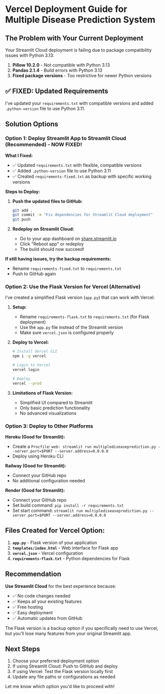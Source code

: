 # Vercel Deployment Guide for Multiple Disease Prediction System

## The Problem with Your Current Deployment
Your Streamlit Cloud deployment is failing due to package compatibility issues with Python 3.13:

1. **Pillow 10.2.0** - Not compatible with Python 3.13
2. **Pandas 2.1.4** - Build errors with Python 3.13  
3. **Fixed package versions** - Too restrictive for newer Python versions

## ✅ FIXED: Updated Requirements
I've updated your `requirements.txt` with compatible versions and added `.python-version` file to use Python 3.11.

## Solution Options

### Option 1: Deploy Streamlit App to Streamlit Cloud (Recommended) - NOW FIXED!

**What I Fixed:**
- ✅ Updated `requirements.txt` with flexible, compatible versions
- ✅ Added `.python-version` file to use Python 3.11 
- ✅ Created `requirements-fixed.txt` as backup with specific working versions

**Steps to Deploy:**
1. **Push the updated files to GitHub:**
   ```bash
   git add .
   git commit -m "Fix dependencies for Streamlit Cloud deployment"
   git push
   ```

2. **Redeploy on Streamlit Cloud:**
   - Go to your app dashboard on [share.streamlit.io](https://share.streamlit.io)
   - Click "Reboot app" or redeploy
   - The build should now succeed!

**If still having issues, try the backup requirements:**
- Rename `requirements-fixed.txt` to `requirements.txt`
- Push to GitHub again

### Option 2: Use the Flask Version for Vercel (Alternative)

I've created a simplified Flask version (`app.py`) that can work with Vercel:

1. **Setup:**
   - Rename `requirements-flask.txt` to `requirements.txt` (for Flask deployment)
   - Use the `app.py` file instead of the Streamlit version
   - Make sure `vercel.json` is configured properly

2. **Deploy to Vercel:**
   ```bash
   # Install Vercel CLI
   npm i -g vercel
   
   # Login to Vercel
   vercel login
   
   # Deploy
   vercel --prod
   ```

3. **Limitations of Flask Version:**
   - Simplified UI compared to Streamlit
   - Only basic prediction functionality
   - No advanced visualizations

### Option 3: Deploy to Other Platforms

**Heroku (Good for Streamlit):**
- Create a `Procfile`: `web: streamlit run multiplediseaseprediction.py --server.port=$PORT --server.address=0.0.0.0`
- Deploy using Heroku CLI

**Railway (Good for Streamlit):**
- Connect your GitHub repo
- No additional configuration needed

**Render (Good for Streamlit):**
- Connect your GitHub repo
- Set build command: `pip install -r requirements.txt`
- Set start command: `streamlit run multiplediseaseprediction.py --server.port=$PORT --server.address=0.0.0.0`

## Files Created for Vercel Option:

1. **`app.py`** - Flask version of your application
2. **`templates/index.html`** - Web interface for Flask app
3. **`vercel.json`** - Vercel configuration
4. **`requirements-flask.txt`** - Python dependencies for Flask

## Recommendation

**Use Streamlit Cloud** for the best experience because:
- ✅ No code changes needed
- ✅ Keeps all your existing features
- ✅ Free hosting
- ✅ Easy deployment
- ✅ Automatic updates from GitHub

The Flask version is a backup option if you specifically need to use Vercel, but you'll lose many features from your original Streamlit app.

## Next Steps

1. Choose your preferred deployment option
2. If using Streamlit Cloud: Push to GitHub and deploy
3. If using Vercel: Test the Flask version locally first
4. Update any file paths or configurations as needed

Let me know which option you'd like to proceed with!
